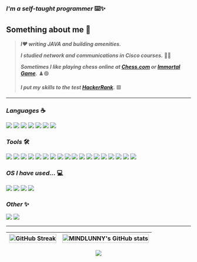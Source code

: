 
### _I'm a self-taught programmer_ ⌨️✨

## Something about me 🔻
> ***I❤️ writing JAVA and building amenities.***
> 
> ***I studied network and communications in Cisco courses.*** 🧑‍🎓
>
> ***Sometimes I like playing chess online at [Chess.com](https://www.chess.com/) or [Immortal Game](https://immortal.game/).*** ♟️🟢
>
> ***I put my skills to the test [HackerRank](https://www.hackerrank.com/).*** 🟩

- - -
###  _Languages_ ☕
<div align="left">
<img src="https://img.shields.io/badge/css3-%231572B6.svg?style=for-the-badge&logo=css3&logoColor=white">
<img src="https://img.shields.io/badge/-GraphQL-E10098?style=for-the-badge&logo=graphql&logoColor=white">
<img src="https://img.shields.io/badge/html5-%23E34F26.svg?style=for-the-badge&logo=html5&logoColor=white">
<img src="https://img.shields.io/badge/java-%23ED8B00.svg?style=for-the-badge&logo=openjdk&logoColor=white">
<img src="https://img.shields.io/badge/javascript-%23323330.svg?style=for-the-badge&logo=javascript&logoColor=%23F7DF1E">
<img src="https://img.shields.io/badge/python-3670A0?style=for-the-badge&logo=python&logoColor=ffdd54">
<img src="https://img.shields.io/badge/GNU%20Bash-4EAA25?style=for-the-badge&logo=GNU%20Bash&logoColor=white">
</div>

### _Tools_ 🛠️
<div align="left">
<img src="https://img.shields.io/badge/Microsoft%20SQL%20Server-CC2927?style=for-the-badge&logo=microsoft%20sql%20server&logoColor=white">
<img src="https://img.shields.io/badge/mysql-%2300f.svg?style=for-the-badge&logo=mysql&logoColor=white">
<img src="https://img.shields.io/badge/NODEMON-%23323330.svg?style=for-the-badge&logo=nodemon&logoColor=%BBDEAD">
<img src="https://img.shields.io/badge/NPM-%23CB3837.svg?style=for-the-badge&logo=npm&logoColor=white">
<img src="https://img.shields.io/badge/node.js-6DA55F?style=for-the-badge&logo=node.js&logoColor=white">
<img src="https://img.shields.io/badge/-ApolloGraphQL-311C87?style=for-the-badge&logo=apollo-graphql">
<img src="https://img.shields.io/badge/bootstrap-%238511FA.svg?style=for-the-badge&logo=bootstrap&logoColor=white">
<img src="https://img.shields.io/badge/react-%2320232a.svg?style=for-the-badge&logo=react&logoColor=%2361DAFB">
<img src="https://img.shields.io/badge/spring-%236DB33F.svg?style=for-the-badge&logo=spring&logoColor=white">
<img src="https://img.shields.io/badge/Visual%20Studio%20Code-0078d7.svg?style=for-the-badge&logo=visual-studio-code&logoColor=white">
<img src="https://img.shields.io/badge/Visual%20Studio-5C2D91.svg?style=for-the-badge&logo=visual-studio&logoColor=white">
<img src="https://img.shields.io/badge/jupyter-%23FA0F00.svg?style=for-the-badge&logo=jupyter&logoColor=white">
<img src="https://img.shields.io/badge/IntelliJIDEA-000000.svg?style=for-the-badge&logo=intellij-idea&logoColor=white">
<img src="https://img.shields.io/badge/NetBeansIDE-1B6AC6.svg?style=for-the-badge&logo=apache-netbeans-ide&logoColor=white">
<img src="https://img.shields.io/badge/Apache%20Maven-C71A36?style=for-the-badge&logo=Apache%20Maven&logoColor=white">
<img src="https://img.shields.io/badge/git-%23F05033.svg?style=for-the-badge&logo=git&logoColor=white">
<img src="https://img.shields.io/badge/Hibernate-59666C?style=for-the-badge&logo=Hibernate&logoColor=white">
<img src="https://img.shields.io/badge/express.js-%23404d59.svg?style=for-the-badge&logo=express&logoColor=%2361DAFB">
</div>

### _OS I have used..._ 💻
<div align="left">
<img src="https://img.shields.io/badge/Linux%20Mint-87CF3E?style=for-the-badge&logo=Linux%20Mint&logoColor=white">
<img src="https://img.shields.io/badge/Manjaro-35BF5C?style=for-the-badge&logo=Manjaro&logoColor=white">
<img src="https://img.shields.io/badge/Kali-268BEE?style=for-the-badge&logo=kalilinux&logoColor=white">
<img src="https://img.shields.io/badge/Arch%20Linux-1793D1?logo=arch-linux&logoColor=fff&style=for-the-badge">
</div>

### _Other_ ✨
<div align="left">
<img src="https://img.shields.io/badge/cisco-%23049fd9.svg?style=for-the-badge&logo=cisco&logoColor=black">
<img src="https://img.shields.io/badge/-Hackerrank-2EC866?style=for-the-badge&logo=HackerRank&logoColor=white">
</div>

- - -

| <a href="https://git.io/streak-stats"><img src="https://streak-stats.demolab.com/?user=PineberryCode&theme=highcontrast&hide_border=true&border_radius=5&background=000&stroke=900C3F&ring=260fd1&fire=260fd1a&include_all_commits=true" alt="GitHub Streak" width="100%"></a> | <a href="https://github.com/anuraghazra/github-readme-stats"><img src="https://github-readme-stats.vercel.app/api?username=PineberryCode&show_icons=true&theme=midnight-purple&count_private=true&hide_border=true&border_radius=5&hide=prs,issues,contribs" alt="MINDLUNNY's GitHub stats" width="100%"></a> |
| ------------- | ------------- |
<div align="center">
<img src="https://github-readme-stats.vercel.app/api/top-langs/?username=PineberryCode&layout=donut">
</div>
